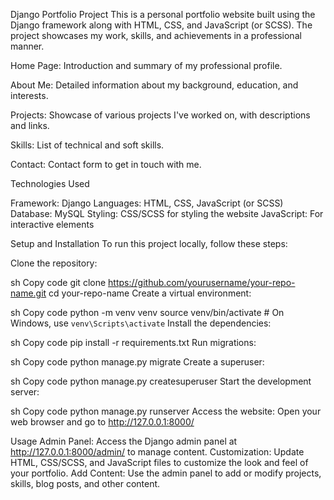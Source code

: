 Django Portfolio Project
This is a personal portfolio website built using the Django framework along with HTML, CSS, and JavaScript (or SCSS). The project showcases my work, skills, and achievements in a professional manner.


Home Page: Introduction and summary of my professional profile.

About Me: Detailed information about my background, education, and interests.

Projects: Showcase of various projects I've worked on, with descriptions and links.

Skills: List of technical and soft skills.

Contact: Contact form to get in touch with me.

Technologies Used

Framework: Django
Languages: HTML, CSS, JavaScript (or SCSS)
Database: MySQL 
Styling: CSS/SCSS for styling the website
JavaScript: For interactive elements

Setup and Installation
To run this project locally, follow these steps:

Clone the repository:

sh
Copy code
git clone https://github.com/yourusername/your-repo-name.git
cd your-repo-name
Create a virtual environment:

sh
Copy code
python -m venv venv
source venv/bin/activate   # On Windows, use `venv\Scripts\activate`
Install the dependencies:

sh
Copy code
pip install -r requirements.txt
Run migrations:

sh
Copy code
python manage.py migrate
Create a superuser:

sh
Copy code
python manage.py createsuperuser
Start the development server:

sh
Copy code
python manage.py runserver
Access the website:
Open your web browser and go to http://127.0.0.1:8000/

Usage
Admin Panel: Access the Django admin panel at http://127.0.0.1:8000/admin/ to manage content.
Customization: Update HTML, CSS/SCSS, and JavaScript files to customize the look and feel of your portfolio.
Add Content: Use the admin panel to add or modify projects, skills, blog posts, and other content.
